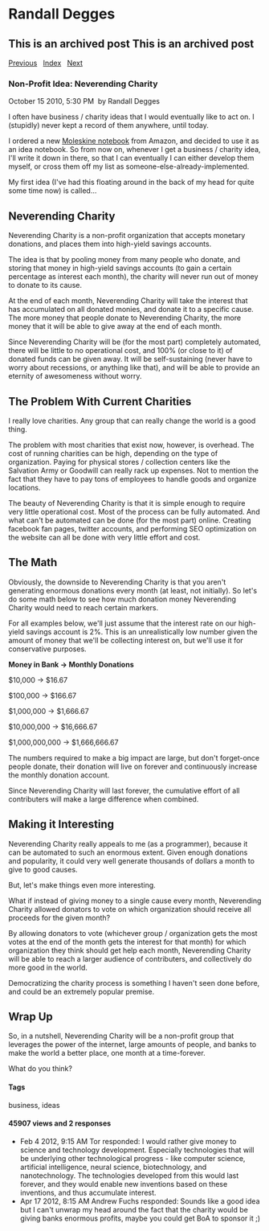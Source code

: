 # Randall Degges

## This is an archived post This is an archived post

[Previous][]   [Index][]   [Next][]

### Non-Profit Idea: Neverending Charity

October 15 2010, 5:30 PM  by Randall Degges

I often have business / charity ideas that I would eventually like to act on. I
(stupidly) never kept a record of them anywhere, until today.

I ordered a new [Moleskine notebook][] from Amazon, and decided to use it as an
idea notebook. So from now on, whenever I get a business / charity idea, I'll
write it down in there, so that I can eventually I can either develop them
myself, or cross them off my list as someone-else-already-implemented.

My first idea (I've had this floating around in the back of my head for quite
some time now) is called...

## Neverending Charity

Neverending Charity is a non-profit organization that accepts monetary
donations, and places them into high-yield savings accounts.

The idea is that by pooling money from many people who donate, and storing that
money in high-yield savings accounts (to gain a certain percentage as interest
each month), the charity will never run out of money to donate to its cause.

At the end of each month, Neverending Charity will take the interest that has
accumulated on all donated monies, and donate it to a specific cause. The more
money that people donate to Neverending Charity, the more money that it will be
able to give away at the end of each month.

Since Neverending Charity will be (for the most part) completely automated,
there will be little to no operational cost, and 100% (or close to it) of
donated funds can be given away. It will be self-sustaining (never have to worry
about recessions, or anything like that), and will be able to provide an
eternity of awesomeness without worry.

## The Problem With Current Charities

I really love charities. Any group that can really change the world is a good
thing.

The problem with most charities that exist now, however, is overhead. The cost
of running charities can be high, depending on the type of organization. Paying
for physical stores / collection centers like the Salvation Army or Goodwill can
really rack up expenses. Not to mention the fact that they have to pay tons of
employees to handle goods and organize locations.

The beauty of Neverending Charity is that it is simple enough to require very
little operational cost. Most of the process can be fully automated. And what
can't be automated can be done (for the most part) online. Creating facebook fan
pages, twitter accounts, and performing SEO optimization on the website can all
be done with very little effort and cost.

## The Math

Obviously, the downside to Neverending Charity is that you aren't generating
enormous donations every month (at least, not initially). So let's do some math
below to see how much donation money Neverending Charity would need to reach
certain markers.

For all examples below, we'll just assume that the interest rate on our
high-yield savings account is 2%. This is an unrealistically low number given
the amount of money that we'll be collecting interest on, but we'll use it for
conservative purposes.

**Money in Bank -\> Monthly Donations**

\$10,000 -\> \$16.67

\$100,000 -\> \$166.67

\$1,000,000 -\> \$1,666.67

\$10,000,000 -\> \$16,666.67

\$1,000,000,000 -\> \$1,666,666.67

The numbers required to make a big impact are large, but don't forget-once
people donate, their donation will live on forever and continuously increase the
monthly donation account.

Since Neverending Charity will last forever, the cumulative effort of all
contributers will make a large difference when combined.

## Making it Interesting

Neverending Charity really appeals to me (as a programmer), because it can be
automated to such an enormous extent. Given enough donations and popularity, it
could very well generate thousands of dollars a month to give to good causes.

But, let's make things even more interesting.

What if instead of giving money to a single cause every month, Neverending
Charity allowed donators to vote on which organization should receive all
proceeds for the given month?

By allowing donators to vote (whichever group / organization gets the most votes
at the end of the month gets the interest for that month) for which organization
they think should get help each month, Neverending Charity will be able to reach
a larger audience of contributers, and collectively do more good in the world.

Democratizing the charity process is something I haven't seen done before, and
could be an extremely popular premise.

## Wrap Up

So, in a nutshell, Neverending Charity will be a non-profit group that leverages
the power of the internet, large amounts of people, and banks to make the world
a better place, one month at a time-forever.

What do you think?

#### Tags

business, ideas

#### 45907 views and 2 responses

-   Feb 4 2012, 9:15 AM
    Tor responded:
    I would rather give money to science and technology development. Especially
    technologies that will be underlying other technological progress - like
    computer science, artificial intelligence, neural science, biotechnology,
    and nanotechnology. The technologies developed from this would last forever,
    and they would enable new inventions based on these inventions, and thus
    accumulate interest.
-   Apr 17 2012, 8:15 AM
    Andrew Fuchs responded:
    Sounds like a good idea but I can't unwrap my head around the fact that the
    charity would be giving banks enormous profits, maybe you could get BoA to
    sponsor it ;)

  [Previous]: ../../../posts/2010/11/getting-back-on-track.html
  [Index]: ../../../index-6.html
  [Next]: ../../../posts/2010/10/29559904.html
  [Moleskine notebook]: http://www.amazon.com/gp/product/8883701127?ie=UTF8&tag=projectb14ck-20&linkCode=as2&camp=1789&creative=390957&creativeASIN=8883701127
